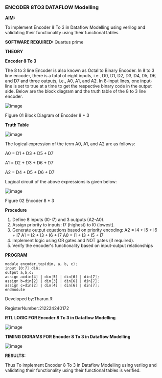 ### ENCODER 8TO3 DATAFLOW Modelling

**AIM:**

To implement  Encoder 8 To 3 in Dataflow Modelling using verilog and validating their functionality using their functional tables

**SOFTWARE REQUIRED:** Quartus prime

**THEORY**

**Encoder 8 To 3**

The 8 to 3 line Encoder is also known as Octal to Binary Encoder. In 8 to 3 line encoder, there is a total of eight inputs, i.e., D0, D1, D2, D3, D4, D5, D6, and D7 and three outputs, i.e., A0, A1, and A2. In 8-input lines, one input-line is set to true at a time to get the respective binary code in the output side. Below are the block diagram and the truth table of the 8 to 3 line encoder.

![image](https://github.com/naavaneetha/ENCODER8TO3DATAFLOW/assets/154305477/0bc242c1-eb9e-4c47-afe5-30428470efc3)

Figure 01  Block Diagram of Encoder 8 * 3

**Truth Table**

![image](https://github.com/naavaneetha/ENCODER8TO3DATAFLOW/assets/154305477/35496b14-ae6e-4cd1-9abd-d6736b576575)

The logical expression of the term A0, A1, and A2 are as follows:

A0 = D1 + D3 + D5 + D7

A1 = D2 + D3 + D6 + D7

A2 = D4 + D5 + D6 + D7

Logical circuit of the above expressions is given below:

![image](https://github.com/naavaneetha/ENCODER8TO3DATAFLOW/assets/154305477/95acaee6-c873-4c75-89eb-ef09fb158053)

Figure 02  Encoder 8 * 3

**Procedure**

 1. Define 8 inputs (I0-I7) and 3 outputs (A2-A0).
 2. Assign priority to inputs: I7 (highest) to I0 (lowest).
 3. Generate output equations based on priority encoding:
 A2 = I4 + I5 + I6 + I7
 A1 = I2 + I3 + I6 + I7
 A0 = I1 + I3 + I5 + I7
 4. Implement logic using OR gates and NOT gates (if required).
 5. Verify the encoder's functionality based on input-output relationships

**PROGRAM**

    module encoder_top(din, a, b, c);
    input [0:7] din;
    output a,b,c;
    assign a=din[4] | din[5] | din[6] | din[7];
    assign b=din[2] | din[3] | din[6] | din[7];
    assign c=din[2] | din[4] | din[6] | din[7];
    endmodule

Developed by:Tharun.R 

RegisterNumber:212224240172

**RTL LOGIC FOR Encoder 8 To 3 in Dataflow Modelling**

![image](https://github.com/user-attachments/assets/c2876e6d-003a-416e-8938-d2c59a919e30)


**TIMING DIGRAMS FOR Encoder 8 To 3 in Dataflow Modelling**

![image](https://github.com/user-attachments/assets/1eda4f89-f417-412e-8b0a-ffdddfc04d4e)


**RESULTS:**

Thus To implement Encoder 8 To 3 in Dataflow Modelling using verilog and
validating their functionality using their functional tables is verified.




